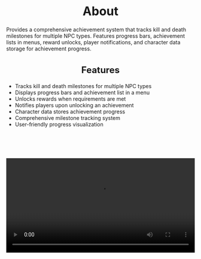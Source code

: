 <h1 style="text-align:center; font-size:2rem; font-weight:bold;">About</h1>

Provides a comprehensive achievement system that tracks kill and death milestones for multiple NPC types. Features progress bars, achievement lists in menus, reward unlocks, player notifications, and character data storage for achievement progress.

<h2 style="text-align:center; font-size:1.5rem; font-weight:bold;">Features</h2>

- Tracks kill and death milestones for multiple NPC types
- Displays progress bars and achievement list in a menu
- Unlocks rewards when requirements are met
- Notifies players upon unlocking an achievement
- Character data stores achievement progress
- Comprehensive milestone tracking system
- User-friendly progress visualization

<br><br>

<p align="center">
  <video width="900" style="max-width:100%; margin-bottom: 40px; margin-top: 20px;" controls>
    <source src="../assets/Achievements.mp4" type="video/mp4">
    Your browser does not support the video tag.
  </video>
</p>

<br><br>

